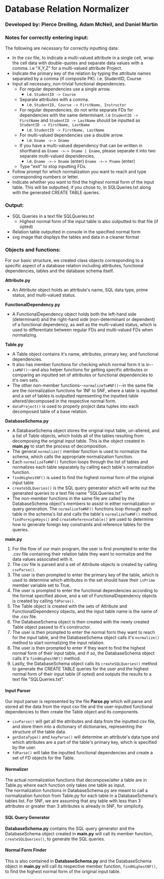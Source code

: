 # Database Relation Normalizer
### Developed by: Pierce Dreiling, Adam McNeil, and Daniel Martin  
### Notes for correctly entering input:  
The following are necessary for correctly inputting data:
- In the csv file, to indicate a multi-valued attribute in a single cell, wrap the cell data with double-quotes and separate data values with a comma. i.e "X,Y,Z" for a multi-valued attribute Project.
- Indicate the primary key of the relation by typing the attribute names separated by a comma (if composite PK). i.e. StudentID, Course
- Input all necessary, non-trivial functional dependencies.
    - For regular dependencies use a single arrow. 
        - i.e. `StudentID -> Course`
    - Separate attributes with a comma. 
        - i.e. `StudentID, Course -> FirstName, Instructor`
    - For regular dependencies, do not write separate FDs for dependencies with the same determinant. i.e `StudentID -> FirstName` and `StudentID -> LastName` should be inputted as `StudentID -> FirstName, LastName`
        - i.e. `StudentID -> FirstName, LastName`
    - For multi-valued dependencies use a double arrow. 
        - i.e. `Ename ->-> Dname`
    - If you have a multi-valued dependency that can be written in shorthand as `Ename ->-> Dname | Ename`, please separate it into two separate multi-valued dependencies. 
        - i.e. `Ename ->-> Dname` (enter) `Ename ->-> Pname` (enter)
    - Type "exit" to stop inputting FDs.
- Follow prompt for which normalization you want to reach and type corresponding numbers or letter.
- Indicate whether you want to find the highest normal form of the input table. This will be outputted, if you chose to, in SQLQueries.txt along with the generated CREATE TABLE queries.  

### Output:
- SQL Queries in a text file SQLQueries.txt
    - Highest normal form of the input table is also outputted to that file (if opted)
- Relation table outputted in console in the specified normal form
- svg image that displays the tables and data in a cleaner format

### Objects and functions:
For our basic structure, we created class objects corresponding to a specific aspect of a database relation including attributes, functional dependencies, tables and the database schema itself.  

**Attribute.py**
- An Attribute object holds an attribute's name, SQL data type, prime status, and multi-valued status.  

**FunctionalDependency.py**
- A FunctionalDependency object holds both the left-hand side (determinant) and the right-hand side (non-determinant or dependent) of a functional dependency, as well as the multi-valued status, which is used to differentiate between regular FDs and multi-valued FDs when normalizing.  

**Table.py**
- A Table object contains it's name, attributes, primary key, and functional dependencies.
- It also has member functions for checking which normal form it is in--`is#NF()`--and also helper functions for getting specific attributes or comparing an inputted set of attributes or functional dependencies to it's own sets.
- The other non-member functions--`normalizeTo#NF()`--in the same file are the normalization functions for 1NF to 5NF, where a table is inputted and a set of tables is outputted representing the inputted table altered/decomposed in the respective normal form.
- `dataProject()` is used to properly project data tuples into each decomposed table of a base relation.  

**DatabaseSchema.py**
- A DatabaseSchema object stores the original input table, un-altered, and a list of Table objects, which holds all of the tables resulting from decomposing the original input table. This is the object created in **main.py** to start the process of decomposition.
- The general `normalize()` member function is used to normalize the schema, which calls the appropriate normalization function.
- Each `normalizeTo#NF()` function loops through the list of tables and normalizes each table separately by calling each table's normalization function.
- `findHighestNF()` is used to find the highest normal form of the original input table
- `createSQLQueries()` is the SQL query generator which will write out the generated queries to a text file name "SQLQueries.txt"
- The non-member functions in the same file are called by the DatabaseSchema object's members to assist in either normalization or query generation. The `normalizeTo#NF()` functions loop through each table in the schema's list and calls the table's `normalizeTo#NF()` method. `findForeignKeys()` and `createReferenceTable()` are used to determine how to generate foreign key constraints and reference tables for the queries.  

**main.py**
1. For the flow of our main program, the user is first prompted to enter the .csv file containing their relation table they want to normalize and the data values associated with it.
2. The csv file is parsed and a set of Attribute objects is created by calling `csvParse()`.
3. The user is then prompted to enter the primary key of the table, which is used to determine which attributes in the set should have their `isPrime` member variable set to True.
4. The user is prompted to enter the functional dependencies according to the format specified above, and a set of FunctionalDependency objects is created by calling `fdParse()`.
5. The Table object is created with the sets of Attribute and FunctionalDependency objects, and the input table name is the name of the .csv file.
6. The DatabaseSchema object is then created with the newly created Table object passed to it's constructor.
7. The user is then prompted to enter the normal form they want to reach for the input table, and the DatabaseSchema object calls it's `normalize()` method to start normalizing the input relation.
8. The user is then prompted to enter if they want to find the highest normal form of their input table, and if so, the DatabaseSchema object calls it's `findHighestNF()` method.
9. Lastly, the DatabaseSchema object calls its `createSQLQueries()` method to generate the CREATE TABLE queries for the user and the highest normal form of their input table (if opted) and outputs the results to a text file "SQLQueries.txt".

#### **Input Parser**
Our input parser is represented by the file **Parse.py** which will parse and stored all the data from the input csv file and the user-inputted functional dependencies to then create the Table object and its components.
- `csvParse()` will get all the attributes and data from the inputted csv file, and store them into a dictionary of dictionaries, representing the structure of the table data.
- `getDataType()` and `keyParse()` will determine an attribute's data type and which attributes are a part of the table's primary key, which is specified by the user.
- `fdParse()` will take the inputted functional dependencies and create a set of FD objects for the Table.  

#### **Normalizer**
The actual normalization functions that decompose/alter a table are in Table.py where each function only takes one table as input.  
The normalization functions in DatabaseSchema.py are meant to call a normalization function from Table.py for each table in a DatabaseSchema's tables list.
For 5NF, we are assuming that any table with less than 3 attributes or greater than 3 attributes is already in 5NF, for simplicity.

#### **SQL Query Generator**
**DatabaseSchema.py** contains the SQL query generator and the DatabaseSchema object created in **main.py** will call its member function, `createSQLQueries()`, to generate the SQL queries.  

#### **Normal Form Finder**
This is also contained in **DatabaseSchema.py** and the DatabaseSchema object in **main.py** will call its respective member function, `findHighestNF()`, to find the highest normal form of the original input table.  

